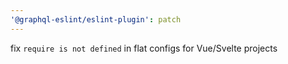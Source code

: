 ```yaml
---
'@graphql-eslint/eslint-plugin': patch
---
```


fix `require is not defined` in flat configs for Vue/Svelte projects

